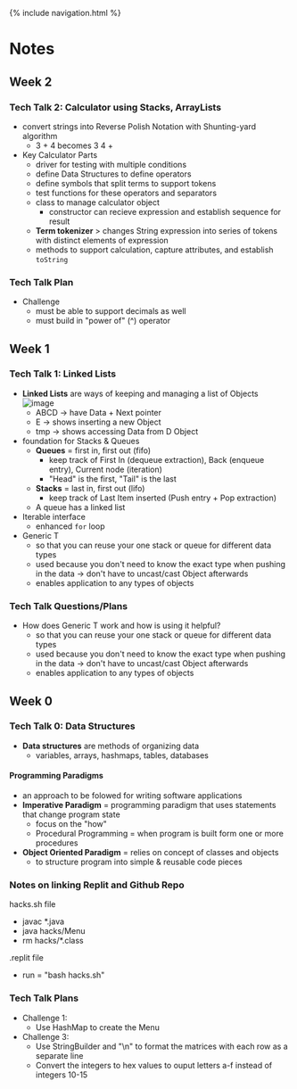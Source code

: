 {% include navigation.html %}

# Notes

## Week 2
### Tech Talk 2: Calculator using Stacks, ArrayLists
- convert strings into Reverse Polish Notation with Shunting-yard algorithm
     - 3 + 4 becomes 3 4 +
- Key Calculator Parts
     - driver for testing with multiple conditions
     - define Data Structures to define operators
     - define symbols that split terms to support tokens
     - test functions for these operators and separators
     - class to manage calculator object
          - constructor can recieve expression and establish sequence for result
     - **Term tokenizer** > changes String expression into series of tokens with distinct elements of expression
     - methods to support calculation, capture attributes, and establish `toString`

### Tech Talk Plan
- Challenge
     - must be able to support decimals as well
     - must build in "power of" (^) operator

## Week 1
### Tech Talk 1: Linked Lists
- **Linked Lists** are ways of keeping and managing a list of Objects
![image](https://user-images.githubusercontent.com/70492417/158393952-bafa9d52-733d-4cbc-abb8-62c9947483c3.png)
     - ABCD -> have Data + Next pointer
     - E -> shows inserting a new Object
     - tmp -> shows accessing Data from D Object
- foundation for Stacks & Queues
     - **Queues** = first in, first out (fifo)
          - keep track of First In (dequeue extraction), Back (enqueue entry), Current node (iteration)
          - "Head" is the first, "Tail" is the last
     - **Stacks** = last in, first out (lifo)
          - keep track of Last Item inserted (Push entry + Pop extraction) 
     - A queue has a linked list
- Iterable interface
     - enhanced `for` loop
- Generic T
     - so that you can reuse your one stack or queue for different data types
     - used because you don't need to know the exact type when pushing in the data -> don't have to uncast/cast Object afterwards
     - enables application to any types of objects

### Tech Talk Questions/Plans
- How does Generic T work and how is using it helpful?
     - so that you can reuse your one stack or queue for different data types
     - used because you don't need to know the exact type when pushing in the data -> don't have to uncast/cast Object afterwards
     - enables application to any types of objects

## Week 0
### Tech Talk 0: Data Structures
- **Data structures** are methods of organizing data
     - variables, arrays, hashmaps,  tables, databases
#### Programming Paradigms
- an approach to be folowed for writing software applications
- **Imperative Paradigm** = programming paradigm that uses statements that change program state
     - focus on the "how"
     - Procedural Programming = when program is built form one or more procedures
- **Object Oriented Paradigm** = relies on concept of classes and objects
     - to structure program into simple & reusable code pieces

### Notes on linking Replit and Github Repo
hacks.sh file
- javac *.java
- java hacks/Menu
- rm hacks/*.class

.replit file
- run = "bash hacks.sh"

### Tech Talk Plans
- Challenge 1:
     - Use HashMap to create the Menu
- Challenge 3:
     - Use StringBuilder and "\n" to format the matrices with each row as a separate line
     - Convert the integers to hex values to ouput letters a-f instead of integers 10-15
